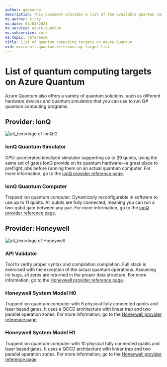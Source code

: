 ```yaml
---
author: geduardo
description: This document provides a list of the available quantum computing providers on Azure Quantum.
ms.author: kitty
ms.date: 04/03/2021
ms.service: azure-quantum
ms.subservice: core
ms.topic: reference
title: List of quantum computing targets on Azure Quantum
uid: microsoft.quantum.reference.qc-target-list
---
```


# List of quantum computing targets on Azure Quantum

Azure Quantum also offers a variety of quantum solutions, such as
different hardware devices and quantum simulators that you can use to run Q# quantum computing programs.

## Provider: IonQ

![alt_text=logo of IonQ-2](~/media/logo-ionq.png)

### IonQ Quantum Simulator

GPU-accelerated idealized simulator supporting up to 29 qubits, using the same set of gates IonQ provide on its quantum hardware—a great place to preflight jobs before running them on an actual quantum computer. For more information, go to the [IonQ provider reference page](xref:microsoft.quantum.providers.ionq#quantum-simulator).

### IonQ Quantum Computer

Trapped ion quantum computer. Dynamically reconfigurable in software to use up to 11 qubits. All qubits are fully connected, meaning you can run a two-qubit gate between any pair. For more information, go to the [IonQ provider reference page](xref:microsoft.quantum.providers.ionq#quantum-computer).

## Provider: Honeywell

![alt_text=logo of Honeywell](~/media/logo-honeywell.png)

### API Validator

Tool to verify proper syntax and compilation completion. Full stack is exercised with the exception of the actual quantum operations. Assuming no bugs, all zeros are returned in the proper data structure. For more information, go to the [Honeywell provider reference page](xref:microsoft.quantum.providers.honeywell#api-validator).

### Honeywell System Model H0

Trapped ion quantum computer with 6 physical fully connected qubits and laser based gates. It uses a QCCD architecture with linear trap and two parallel operation zones. For more information, go to the [Honeywell provider reference page](xref:microsoft.quantum.providers.honeywell#honeywell-system-model-h1).

### Honeywell System Model H1

Trapped ion quantum computer with 10 physical fully connected qubits and laser based gates. It uses a QCCD architecture with linear trap and two parallel operation zones. For more information, go to the [Honeywell provider reference page](xref:microsoft.quantum.providers.honeywell#honeywell-system-model-h1)
